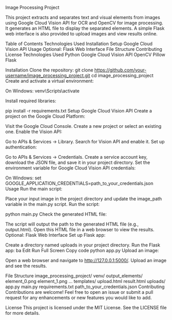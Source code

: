 Image Processing Project

This project extracts and separates text and visual elements from images using Google Cloud Vision API for OCR and OpenCV for image processing. It generates an HTML file to display the separated elements. A simple Flask web interface is also provided to upload images and view results online.

Table of Contents
Technologies Used
Installation
Setup Google Cloud Vision API
Usage
Optional: Flask Web Interface
File Structure
Contributing
License
Technologies Used
Python
Google Cloud Vision API
OpenCV
Pillow
Flask

Installation
Clone the repository:
git clone https://github.com/your-username/image_processing_project.git
cd image_processing_project
Create and activate a virtual environment:

On Windows:
venv\Scripts\activate

Install required libraries:

pip install -r requirements.txt
Setup Google Cloud Vision API
Create a project on the Google Cloud Platform:

Visit the Google Cloud Console.
Create a new project or select an existing one.
Enable the Vision API:

Go to APIs & Services -> Library.
Search for Vision API and enable it.
Set up authentication:

Go to APIs & Services -> Credentials.
Create a service account key, download the JSON file, and save it in your project directory.
Set the environment variable for Google Cloud Vision API credentials:

On Windows:
set GOOGLE_APPLICATION_CREDENTIALS=path_to_your_credentials.json
Usage
Run the main script:

Place your input image in the project directory and update the image_path variable in the main.py script.
Run the script:


python main.py
Check the generated HTML file:

The script will output the path to the generated HTML file (e.g., output.html). Open this HTML file in a web browser to view the results.
Optional: Flask Web Interface
Set up Flask app:

Create a directory named uploads in your project directory.
Run the Flask app:
ba
Edit
Run
Full Screen
Copy code
python app.py
Upload an image:

Open a web browser and navigate to http://127.0.0.1:5000/. Upload an image and see the results.

File Structure
image_processing_project/
venv/
output_elements/
element_0.png
element_1.png
...
templates/
upload.html
result.html
uploads/
app.py
main.py
requirements.txt
path_to_your_credentials.json
Contributing
Contributions are welcome! Feel free to open an issue or submit a pull request for any enhancements or new features you would like to add.

License
This project is licensed under the MIT License. See the LICENSE file for more details.

